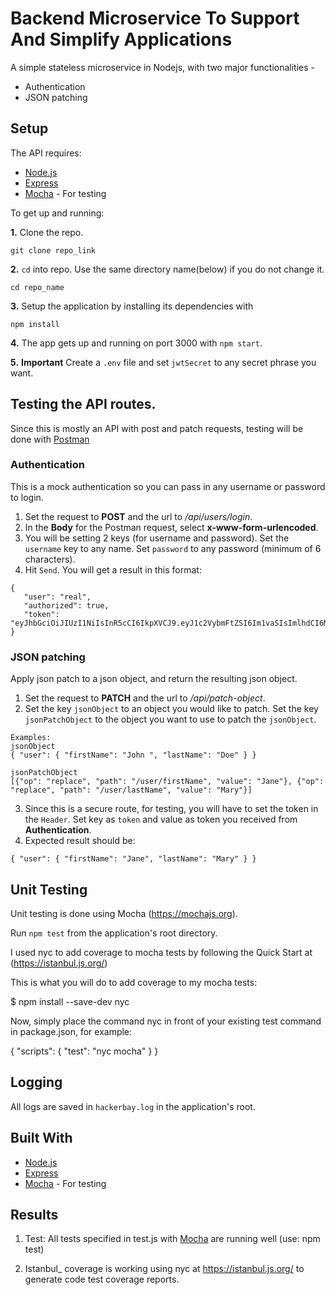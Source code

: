 # Backend Microservice To Support And Simplify Applications

A simple stateless microservice in Nodejs, with two major functionalities -

 * Authentication
 * JSON patching


## Setup

The API requires:
 * [Node.js](https://nodejs.org/en/download/)
 * [Express](https://expressjs.com/)
 * [Mocha](https://mochajs.org/) - For testing

To get up and running: 

**1.** Clone the repo.
```
git clone repo_link
```

**2.**  ```cd``` into repo. Use the same directory name(below) if you do not change it.
```
cd repo_name
```

**3.**  Setup the application by installing its dependencies with
```
npm install
```

**4.**  The app gets up and running on port 3000 with ```npm start```.

**5.**  **Important** Create a ```.env``` file and set ```jwtSecret``` to any secret phrase you want.
 

## Testing the API routes.

Since this is mostly an API with post and patch requests, testing will be done with [Postman](https://www.getpostman.com/)

### Authentication
This is a mock authentication so you can pass in any username or password to login.
 1. Set the request to **POST** and the url to _/api/users/login_. 
 2. In the **Body** for the Postman request, select **x-www-form-urlencoded**.
 3. You will be setting 2 keys (for username and password). Set the ```username``` key to any name. Set ```password``` to any password (minimum of 6 characters).
 4. Hit ```Send```. You will get a result in this format:
 ```
 {
    "user": "real",
    "authorized": true,
    "token": "eyJhbGciOiJIUzI1NiIsInR5cCI6IkpXVCJ9.eyJ1c2VybmFtZSI6Im1vaSIsImlhdCI6MTUzMjAwNDkwMSwiZXhwIjoxNTMyMDI2NTAxfQ.sonItbpZ_yKsRLDXNfDqwN6yN5VbdMVDhgKAMxDmPFY"
}
 ```


 ### JSON patching
Apply json patch to a json object, and return the resulting json object.
 1. Set the request to **PATCH** and the url to _/api/patch-object_.
 2. Set the key ```jsonObject``` to an object you would like to patch. Set the key ```jsonPatchObject``` to the object you want to use to patch the ```jsonObject```.
 ```
 Examples:
 jsonObject
 { "user": { "firstName": "John ", "lastName": "Doe" } }

 jsonPatchObject
 [{"op": "replace", "path": "/user/firstName", "value": "Jane"}, {"op": "replace", "path": "/user/lastName", "value": "Mary"}]
 ```
 3. Since this is a secure route, for testing, you will have to set the token in the ```Header```. Set key as ```token``` and value as token you received from **Authentication**.
 4. Expected result should be:
 ```
 { "user": { "firstName": "Jane", "lastName": "Mary" } }
 ```


## Unit Testing

Unit testing is done using Mocha (https://mochajs.org).

Run ```npm test``` from the application's root directory.

I used nyc to add coverage to mocha tests by following the Quick Start at (https://istanbul.js.org/)

This is what you will do to add coverage to my mocha tests:

$ npm install --save-dev nyc

Now, simply place the command nyc in front of your existing test command in package.json, for example:

{
  "scripts": {
    "test": "nyc mocha"
  }
}

## Logging

All logs are saved in ```hackerbay.log``` in the application's root.


## Built With

 * [Node.js](https://nodejs.org)
 * [Express](https://expressjs.com/)
 * [Mocha](https://mochajs.org/) - For testing


## Results

 1. Test: All tests specified in test.js with [Mocha](https://mochajs.org/) are running well (use: npm test)
 
 2. Istanbul_ coverage is working using nyc at https://istanbul.js.org/ to generate code test coverage reports.
